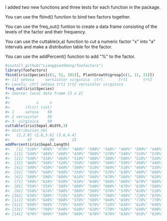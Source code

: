 <!-- README.md is generated from README.Rmd. Please edit that file -->
I added two new functions and three tests for each function in the package.

You can use the fbind() function to bind two factors together.

You can use the freq\_out() funtion to create a data frame consisting of the levels of the factor and their frequency.

You can use the cuttable(x,a) function to cut a numeric factor "x" into "a" intervals and make a distribution table for the factor.

You can use the addPercent() function to add "%" to the factor.

``` r
#install_github("LiangqianSheng/foofactors")
library(foofactors)
fbind(iris$Species[c(1, 51, 101)], PlantGrowth$group[c(1, 11, 21)])
#> [1] setosa     versicolor virginica  ctrl       trt1       trt2      
#> Levels: ctrl setosa trt1 trt2 versicolor virginica
freq_out(iris$Species)
#> Source: local data frame [3 x 2]
#> 
#>            x     n
#>       (fctr) (int)
#> 1     setosa    50
#> 2 versicolor    50
#> 3  virginica    50
cuttable(iris$Sepal.Width,3)
#> distribution_tbl
#>   (2,2.8] (2.8,3.6] (3.6,4.4] 
#>        47        88        15
addPercent(iris$Sepal.Length)
#>   [1] "510%" "490%" "470%" "460%" "500%" "540%" "460%" "500%" "440%" "490%"
#>  [11] "540%" "480%" "480%" "430%" "580%" "570%" "540%" "510%" "570%" "510%"
#>  [21] "540%" "510%" "460%" "510%" "480%" "500%" "500%" "520%" "520%" "470%"
#>  [31] "480%" "540%" "520%" "550%" "490%" "500%" "550%" "490%" "440%" "510%"
#>  [41] "500%" "450%" "440%" "500%" "510%" "480%" "510%" "460%" "530%" "500%"
#>  [51] "700%" "640%" "690%" "550%" "650%" "570%" "630%" "490%" "660%" "520%"
#>  [61] "500%" "590%" "600%" "610%" "560%" "670%" "560%" "580%" "620%" "560%"
#>  [71] "590%" "610%" "630%" "610%" "640%" "660%" "680%" "670%" "600%" "570%"
#>  [81] "550%" "550%" "580%" "600%" "540%" "600%" "670%" "630%" "560%" "550%"
#>  [91] "550%" "610%" "580%" "500%" "560%" "570%" "570%" "620%" "510%" "570%"
#> [101] "630%" "580%" "710%" "630%" "650%" "760%" "490%" "730%" "670%" "720%"
#> [111] "650%" "640%" "680%" "570%" "580%" "640%" "650%" "770%" "770%" "600%"
#> [121] "690%" "560%" "770%" "630%" "670%" "720%" "620%" "610%" "640%" "720%"
#> [131] "740%" "790%" "640%" "630%" "610%" "770%" "630%" "640%" "600%" "690%"
#> [141] "670%" "690%" "580%" "680%" "670%" "670%" "630%" "650%" "620%" "590%"
```
